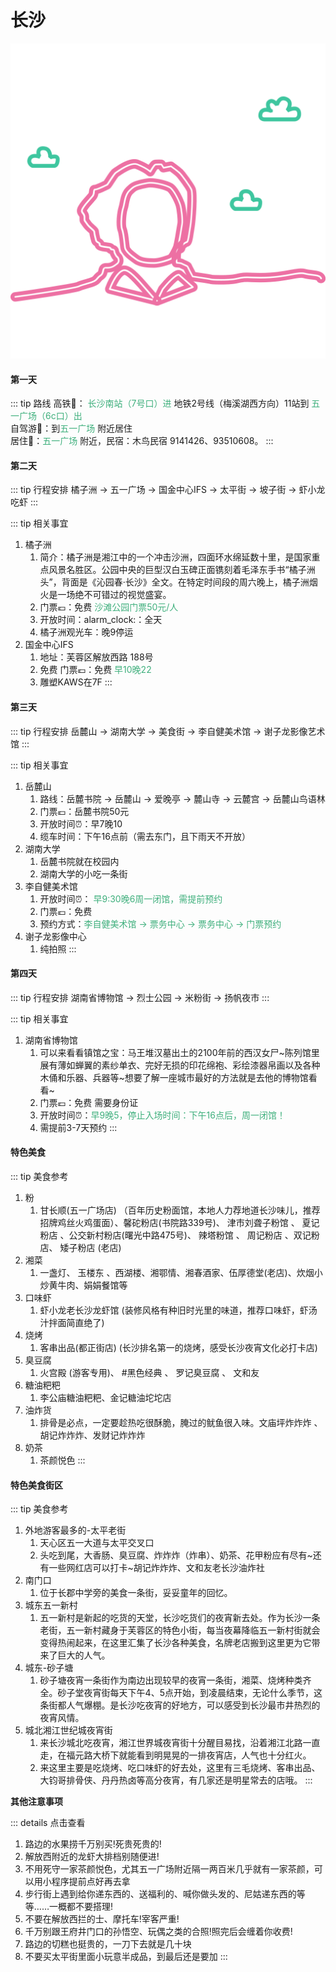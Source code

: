 # 长沙

<img  src="/changsha.svg" alt="drawing" class="index-img" />

#### 第一天 

::: tip 路线
高铁:bullettrain_front:：  <font color="#3eaf7c">长沙南站（7号口）进</font> 地铁2号线（梅溪湖西方向）11站到 <font color="#3eaf7c">五一广场（6c口）出 </font>   
自驾游:red_car:：到<font color="#3eaf7c">五一广场</font> 附近居住  
居住:convenience_store:：<font color="#3eaf7c">五一广场 </font>附近，民宿：木鸟民宿 9141426、93510608。
:::

#### 第二天 

::: tip 行程安排
橘子洲 → 五一广场 → 国金中心IFS → 太平街 → 坡子街 → 虾小龙吃虾
:::

::: tip 相关事宜
1. 橘子洲
   1. 简介：橘子洲是湘江中的一个冲击沙洲，四面环水绵延数十里，是国家重点风景名胜区。公园中央的巨型汉白玉碑正面镌刻着毛泽东手书“橘子洲头”，背面是《沁园春·长沙》全文。在特定时间段的周六晚上，橘子洲烟火是一场绝不可错过的视觉盛宴。
   2. 门票:euro:：免费 <font color="#3eaf7c">沙滩公园门票50元/人</font>
   3. 开放时间：alarm_clock:：全天
   4. 橘子洲观光车：晚9停运
2. 国金中心IFS
   1. 地址：芙蓉区解放西路 188号
   2. 免费 门票:euro:：免费 <font color="#3eaf7c">早10晚22</font>
   3. 雕塑KAWS在7F
:::

#### 第三天 

::: tip 行程安排
岳麓山 → 湖南大学 → 美食街 → 李自健美术馆 → 谢子龙影像艺术馆
:::

::: tip 相关事宜
1. 岳麓山
   1. 路线：岳麓书院 → 岳麓山 → 爱晚亭 → 麓山寺 → 云麓宫 → 岳麓山鸟语林
   2. 门票:euro:：岳麓书院50元
   3. 开放时间:alarm_clock:：早7晚10
   4. 缆车时间：下午16点前（需去东门，且下雨天不开放）
2. 湖南大学
   1. 岳麓书院就在校园内
   2. 湖南大学的小吃一条街
3. 李自健美术馆
   1. 开放时间:alarm_clock:： <font color="#3eaf7c">早9:30晚6周一闭馆，需提前预约</font>
   2. 门票:euro:：免费
   3. 预约方式：<font color="#3eaf7c">李自健美术馆 → 票务中心  → 票务中心  → 门票预约</font>
4. 谢子龙影像中心
   1. 纯拍照
:::


#### 第四天 

::: tip 行程安排
湖南省博物馆 → 烈士公园 → 米粉街 → 扬帆夜市
:::

::: tip 相关事宜
1. 湖南省博物馆
   1. 可以来看看镇馆之宝：马王堆汉墓出土的2100年前的西汉女尸~陈列馆里展有薄如蝉翼的素纱单衣、完好无损的印花绵袍、彩绘漆器帛画以及各种木俑和乐器、兵器等~想要了解一座城市最好的方法就是去他的博物馆看看~
   2. 门票:euro:：免费 需要身份证
   3. 开放时间:alarm_clock:：<font color="#3eaf7c">早9晚5，停止入场时间：下午16点后，周一闭馆！</font>
   4. 需提前3-7天预约
:::


#### 特色美食

::: tip 美食参考
1. 粉
   1. 甘长顺(五一广场店) （百年历史粉面馆，本地人力荐地道长沙味儿，推荐招牌鸡丝火鸡蛋面）、馨砣粉店(书院路339号)、 津市刘聋子粉馆 、 夏记粉店 、公交新村粉店(曙光中路475号)、 辣塔粉馆 、 周记粉店 、双记粉店、 矮子粉店 (老店)
2. 湘菜
   1. 一盏灯、 玉楼东 、西湖楼、湘鄂情、湘春酒家、伍厚德堂(老店)、炊烟小炒黄牛肉、娟娟餐馆等
3. 口味虾
   1. 虾小龙老长沙龙虾馆 (装修风格有种旧时光里的味道，推荐口味虾，虾汤汁拌面简直绝了)
4. 烧烤
   1. 客串出品(都正街店) (长沙排名第一的烧烤，感受长沙夜宵文化必打卡店)
5. 臭豆腐
   1. 火宫殿 (游客专用)、 #黑色经典 、 罗记臭豆腐 、 文和友
6. 糖油粑粑
   1. 李公庙糖油粑粑、金记糖油坨坨店
7. 油炸货
   1. 排骨是必点，一定要趁热吃很酥脆，腌过的鱿鱼很入味。文庙坪炸炸炸 、胡记炸炸炸、发财记炸炸炸
8. 奶茶
   1. 茶颜悦色
:::

#### 特色美食街区

::: tip 美食参考
1. 外地游客最多的-太平老街
   1. 天心区五一大道与太平交叉口
   2. 头吃到尾，大香肠、臭豆腐、炸炸炸（炸串）、奶茶、花甲粉应有尽有~还有一些网红店可以打卡~胡记炸炸炸、文和友老长沙油炸社
2. 南门口
   1. 位于长郡中学旁的美食一条街，妥妥童年的回忆。
3. 城东五一新村
   1. 五一新村是新起的吃货的天堂，长沙吃货们的夜宵新去处。作为长沙一条老街，五一新村藏身于芙蓉区的特色小街，每当夜幕降临五一新村街就会变得热闹起来，在这里汇集了长沙各种美食，名牌老店搬到这里更为它带来了巨大的人气。
4. 城东-砂子塘
   1. 砂子塘夜宵一条街作为南边出现较早的夜宵一条街，湘菜、烧烤种类齐全。砂子堂夜宵街每天下午4、5点开始，到凌晨结束，无论什么季节，这条街都人气爆棚。是长沙吃夜宵的好地方，可以感受到长沙最市井热烈的夜宵风情。
5. 城北湘江世纪城夜宵街
   1. 来长沙城北吃夜宵，湘江世界城夜宵街十分醒目易找，沿着湘江北路一直走，在福元路大桥下就能看到明晃晃的一排夜宵店，人气也十分红火。
   2. 来这里主要是吃烧烤、吃口味虾的好去处，这里有三毛烧烤、客串出品、大钧哥排骨侠、丹丹热卤等高分夜宵，有几家还是明星常去的店哦。
:::

**其他注意事项**

::: details 点击查看
1. 路边的水果捞千万别买!死贵死贵的!
2. 解放西附近的龙虾大排档别随便进!
3. 不用死守一家茶颜悦色，尤其五一广场附近隔一两百米几乎就有一家茶颜，可以用小程序提前点好再去拿
4. 步行街上遇到给你递东西的、送福利的、喊你做头发的、尼姑递东西的等等……一概都不要搭理!
5. 不要在解放西拦的士、摩托车!宰客严重!
6. 千万别跟王府井门口的孙悟空、玩偶之类的合照!照完后会缠着你收费!
7. 路边的切糕也挺贵的，一刀下去就是几十块
8. 不要买太平街里面小玩意半成品，到最后还是要加
:::

